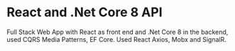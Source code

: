 # React and .Net Core 8 API

Full Stack Web App with React as front end and .Net Core 8 in the backend, used CQRS Media Patterns, EF Core. Used React Axios, Mobx and SignalR.

